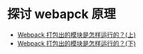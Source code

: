 # 探讨 webapck 原理

- [Webpack 打包出的模块是怎样运行的？(上)](https://pobusama.top/2018/11/07/20181219-webpack-module-implementation-1/)
- [Webpack 打包出的模块是怎样运行的？(下)](https://pobusama.top/2018/12/20/20181219-webpack-module-implementation-2/)
